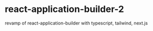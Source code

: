 # react-application-builder-2
revamp of react-application-builder with typescript, tailwind, next.js
